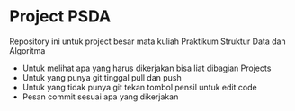 # Project PSDA
Repository ini untuk project besar mata kuliah Praktikum Struktur Data dan Algoritma

- Untuk melihat apa yang harus dikerjakan bisa liat dibagian Projects
- Untuk yang punya git tinggal pull dan push
- Untuk yang tidak punya git tekan tombol pensil untuk edit code
- Pesan commit sesuai apa yang dikerjakan
